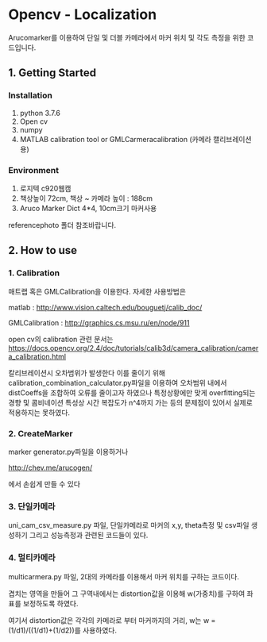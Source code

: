  # Opencv - Localization
Arucomarker를 이용하여 단일 및 더블 카메라에서 마커 위치 및 각도 측정을 위한 코드입니다.

## 1. Getting Started
### Installation
1. python 3.7.6
2. Open cv
3. numpy
4. MATLAB calibration tool or GMLCarmeracalibration (카메라 캘리브레이션용)

### Environment
1. 로지텍 c920웹캠
2. 책상높이 72cm, 책상 ~ 카메라 높이 : 188cm
3. Aruco Marker Dict 4*4, 10cm크기 마커사용 

referencephoto 폴더 참조바랍니다.


## 2. How to use
### 1. Calibration
매트랩 혹은 GMLCalibration을 이용한다.
자세한 사용방법은

matlab : http://www.vision.caltech.edu/bouguetj/calib_doc/

GMLCalibration : http://graphics.cs.msu.ru/en/node/911

open cv의 calibration 관련 문서는 https://docs.opencv.org/2.4/doc/tutorials/calib3d/camera_calibration/camera_calibration.html

칼리브레이션시 오차범위가 발생한다 이를 줄이기 위해 calibration_combination_calculator.py파일을 이용하여 오차범위 내에서 distCoeffs을 조합하여 오류를 줄이고자 하였으나 특정상황에만 맞게 overfitting되는 경향 및 콤비네이션 특성상 시간 복잡도가 n^4까지 가는 등의 문제점이 있어서 실제로 적용하지는 못하였다.


### 2. CreateMarker
marker generator.py파일을 이용하거나

http://chev.me/arucogen/

에서 손쉽게 만들 수 있다


### 3. 단일카메라
uni_cam_csv_measure.py 파일, 단일카메라로 마커의 x,y, theta측정 및 csv파일 생성하기 그리고 성능측정과 관련된 코드들이 있다.

### 4. 멀티카메라
multicarmera.py 파일, 2대의 카메라를 이용해서 마커 위치를 구하는 코드이다.

겹치는 영역을 만들어 그 구역내에서는 distortion값을 이용해 w(가중치)를 구하여 좌표를 보정하도록 하였다.

여기서 distortion값은 각각의 카메라로 부터 마커까지의 거리, w는 w = (1/d1)/((1/d1)+(1/d2))를 사용하였다.

